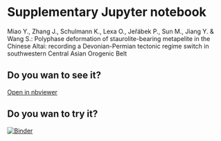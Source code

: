 # Supplementary Jupyter notebook

Miao Y., Zhang J., Schulmann K., Lexa O., Jeřábek P., Sun M., Jiang Y. & Wang S.: Polyphase deformation of staurolite-bearing metapelite in the Chinese Altai: recording a Devonian-Permian tectonic regime switch in southwestern Central Asian Orogenic Belt

## Do you wan to see it?
[Open in nbviewer](https://nbviewer.org/github/ondrolexa/miaoetal/blob/main/Supplement.ipynb)

## Do you wan to try it?
[![Binder](https://mybinder.org/badge_logo.svg)](https://mybinder.org/v2/gh/ondrolexa/miaoetal/main?labpath=Supplement.ipynb)
